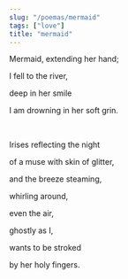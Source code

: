 ```yaml
---
slug: "/poemas/mermaid"
tags: ["love"]
title: "mermaid"
---
```

Mermaid, extending her hand;

I fell to the river,

deep in her smile

I am drowning in her soft grin.

&nbsp;

Irises reflecting the night

of a muse with skin of glitter,

and the breeze steaming,

whirling around,

even the air,

ghostly as I,

wants to be stroked

by her holy fingers.